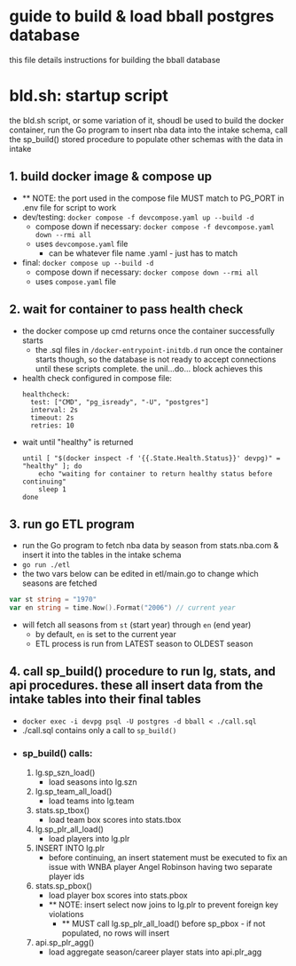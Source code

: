 # guide to build & load bball postgres database
this file details instructions for building the bball database
# bld.sh: startup script
the bld.sh script, or some variation of it, shoudl be used to build the docker container, run the Go program to insert nba data into the intake schema, call the sp_build() stored procedure to populate other schemas with the data in intake
## 1. build docker image & compose up
- ** NOTE: the port used in the compose file MUST match to PG_PORT in .env file for script to work
- dev/testing: `docker compose -f devcompose.yaml up --build -d`
    - compose down if necessary: `docker compose -f devcompose.yaml down --rmi all` 
    - uses `devcompose.yaml` file
        - can be whatever file name .yaml - just has to match
- final: `docker compose up --build -d`
    - compose down if necessary: `docker compose down --rmi all` 
    - uses `compose.yaml` file
## 2. wait for container to pass health check
- the docker compose up cmd returns once the container successfully starts 
    - the .sql files in `/docker-entrypoint-initdb.d` run once the container starts though, so the database is not ready to accept connections until these scripts complete. the unil...do... block achieves this
- health check configured in compose file: 
    ```docker
    healthcheck:
      test: ["CMD", "pg_isready", "-U", "postgres"]
      interval: 2s
      timeout: 2s
      retries: 10
    ```
- wait until "healthy" is returned
    ```docker
    until [ "$(docker inspect -f '{{.State.Health.Status}}' devpg)" = "healthy" ]; do
        echo "waiting for container to return healthy status before continuing"
        sleep 1
    done
    ```
## 3. run go ETL program
- run the Go program to fetch nba data by season from stats.nba.com & insert it into the tables in the intake schema
- `go run ./etl`
- the two vars below can be edited in etl/main.go to change which seasons are fetched
```go
var st string = "1970"
var en string = time.Now().Format("2006") // current year
```
- will fetch all seasons from `st` (start year) through `en` (end year)
    - by default, `en` is set to the current year
    - ETL process is run from LATEST season to OLDEST season    
    
## 4. call sp_build() procedure to run lg, stats, and api procedures. these all insert data from the intake tables into their final tables

- `docker exec -i devpg psql -U postgres -d bball < ./call.sql`
- ./call.sql contains only a call to `sp_build()`
- ### sp_build() calls:
    1. lg.sp_szn_load()
        - load seasons into lg.szn
    2. lg.sp_team_all_load()
        - load teams into lg.team
    3. stats.sp_tbox()
        - load team box scores into stats.tbox
    4. lg.sp_plr_all_load()
        - load players into lg.plr
    5. INSERT INTO lg.plr
        - before continuing, an insert statement must be executed to fix an issue with WNBA player Angel Robinson having two separate player ids
    6. stats.sp_pbox()
        - load player box scores into stats.pbox
        - ** NOTE: insert select now joins to lg.plr to prevent foreign key violations
            - ** MUST call lg.sp_plr_all_load() before sp_pbox - if not populated, no rows will insert
    7. api.sp_plr_agg()
        - load aggregate season/career player stats into api.plr_agg
